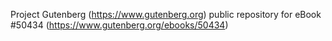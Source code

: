 Project Gutenberg (https://www.gutenberg.org) public repository for
eBook #50434 (https://www.gutenberg.org/ebooks/50434)
